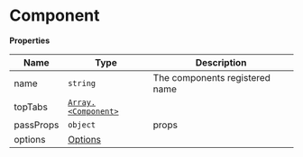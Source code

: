 <h1>Component</h1>

**Properties**

| Name | Type | Description |
| --- | --- | --- |
| name | <code>string</code> | The components registered name |
| topTabs | [<code>Array.&lt;Component&gt;</code>](#Component) |  |
| passProps | <code>object</code> | props |
| options | <a href="https://wix.github.io/react-native-navigation/v2/#/docs/Options">Options</a> |  |

